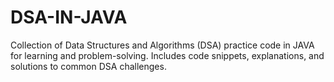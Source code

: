 # DSA-IN-JAVA
Collection of Data Structures and Algorithms (DSA) practice code in JAVA for learning and problem-solving. Includes code snippets, explanations, and solutions to common DSA challenges.
